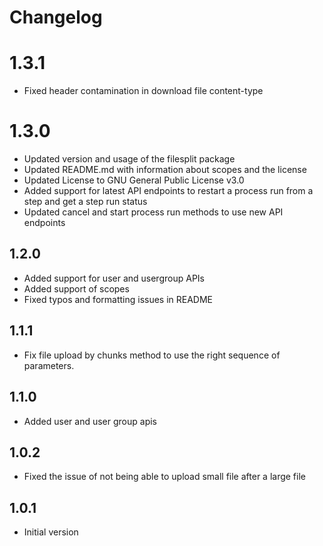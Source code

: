 # Changelog

# 1.3.1
- Fixed header contamination in download file content-type

# 1.3.0
- Updated version and usage of the filesplit package
- Updated README.md with information about scopes and the license
- Updated License to GNU General Public License v3.0
- Added support for latest API endpoints to restart a process run from a step and get a step run status
- Updated cancel and start process run methods to use new API endpoints

## 1.2.0
- Added support for user and usergroup APIs
- Added support of scopes
- Fixed typos and formatting issues in README

## 1.1.1
- Fix file upload by chunks method to use the right sequence of parameters.

## 1.1.0
- Added user and user group apis

## 1.0.2
- Fixed the issue of not being able to upload small file after a large file

## 1.0.1
- Initial version
